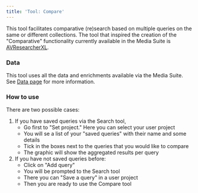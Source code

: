 ```yaml
---
title: 'Tool: Compare'
---
```


This tool facilitates comparative (re)search based on multiple queries on the same or different collections. The tool that inspired the creation of the "Comparative" functionality currently available in the Media Suite is [AVResearcherXL](/documentation/glossary/avresearcher). 

### Data

This tool uses all the data and enrichments available via the Media Suite. See [Data page](/documentation/howtos/data) for more information.

### How to use

There are two possible cases:

1. If you have saved queries via the Search tool, 
   - Go first to "Set project." Here you can select your user project
   - You will se a list of your "saved queries" with their name and some details
   - Tick in the boxes next to the queries that you would like to compare
   - The graphic will show the aggregated results per query
2. If you have not saved queries before:
   - Click on "Add query"
   - You will be prompted to the Search tool 
   - There you can "Save a query" in a user project
   - Then you are ready to use the Compare tool
